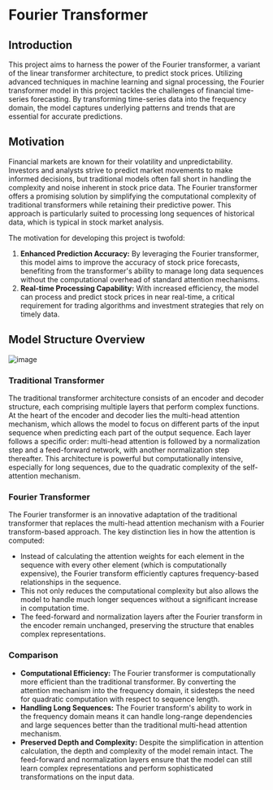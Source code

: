 # Fourier Transformer

## Introduction
This project aims to harness the power of the Fourier transformer, a variant of the linear transformer architecture, to predict stock prices. 
Utilizing advanced techniques in machine learning and signal processing, the Fourier transformer model in this project tackles the challenges of financial time-series forecasting. 
By transforming time-series data into the frequency domain, the model captures underlying patterns and trends that are essential for accurate predictions.

## Motivation
Financial markets are known for their volatility and unpredictability. 
Investors and analysts strive to predict market movements to make informed decisions, but traditional models often fall short in handling the complexity and noise inherent in stock price data. 
The Fourier transformer offers a promising solution by simplifying the computational complexity of traditional transformers while retaining their predictive power. 
This approach is particularly suited to processing long sequences of historical data, which is typical in stock market analysis.

The motivation for developing this project is twofold:
1. **Enhanced Prediction Accuracy:** By leveraging the Fourier transformer, this model aims to improve the accuracy of stock price forecasts, benefiting from the transformer's ability to manage long data sequences without the computational overhead of standard attention mechanisms.
2. **Real-time Processing Capability:** With increased efficiency, the model can process and predict stock prices in near real-time, a critical requirement for trading algorithms and investment strategies that rely on timely data.

## Model Structure Overview
![image](https://github.com/Zoliverling/Linear_Transformation/assets/106001844/d388e504-b32d-4d31-80f1-8a5f274d6f28)

### Traditional Transformer
The traditional transformer architecture consists of an encoder and decoder structure, each comprising multiple layers that perform complex functions. At the heart of the encoder and decoder lies the multi-head attention mechanism, which allows the model to focus on different parts of the input sequence when predicting each part of the output sequence. Each layer follows a specific order: multi-head attention is followed by a normalization step and a feed-forward network, with another normalization step thereafter. This architecture is powerful but computationally intensive, especially for long sequences, due to the quadratic complexity of the self-attention mechanism.

### Fourier Transformer
The Fourier transformer is an innovative adaptation of the traditional transformer that replaces the multi-head attention mechanism with a Fourier transform-based approach. The key distinction lies in how the attention is computed:
- Instead of calculating the attention weights for each element in the sequence with every other element (which is computationally expensive), the Fourier transform efficiently captures frequency-based relationships in the sequence.
- This not only reduces the computational complexity but also allows the model to handle much longer sequences without a significant increase in computation time.
- The feed-forward and normalization layers after the Fourier transform in the encoder remain unchanged, preserving the structure that enables complex representations.

### Comparison
- **Computational Efficiency:** The Fourier transformer is computationally more efficient than the traditional transformer. By converting the attention mechanism into the frequency domain, it sidesteps the need for quadratic computation with respect to sequence length.
- **Handling Long Sequences:** The Fourier transform's ability to work in the frequency domain means it can handle long-range dependencies and large sequences better than the traditional multi-head attention mechanism.
- **Preserved Depth and Complexity:** Despite the simplification in attention calculation, the depth and complexity of the model remain intact. The feed-forward and normalization layers ensure that the model can still learn complex representations and perform sophisticated transformations on the input data.

